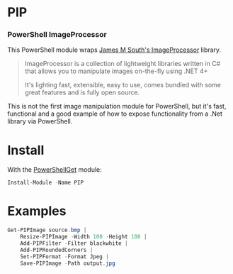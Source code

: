 PIP
===

### PowerShell ImageProcessor

This PowerShell module wraps [James M South's ImageProcessor](http://jimbobsquarepants.github.io/ImageProcessor/ "ImageProcessor") library.

> ImageProcessor is a collection of lightweight libraries written in C# that allows you to manipulate images on-the-fly using .NET 4+
> 
> It's lighting fast, extensible, easy to use, comes bundled with some great features and is fully open source.

This is not the first image manipulation module for PowerShell, but it's fast, functional and a good example of how to expose functionality from a .Net library via PowerShell.

Install
===

With the [PowerShellGet](https://www.powershellgallery.com/) module:

```powershell
Install-Module -Name PIP
```

Examples
===

```powershell
Get-PIPImage source.bmp | 
	Resize-PIPImage -Width 100 -Height 100 | 
	Add-PIPFilter -Filter blackwhite |
	Add-PIPRoundedCorners |
	Set-PIPFormat -Format Jpeg |
	Save-PIPImage -Path output.jpg 
```
